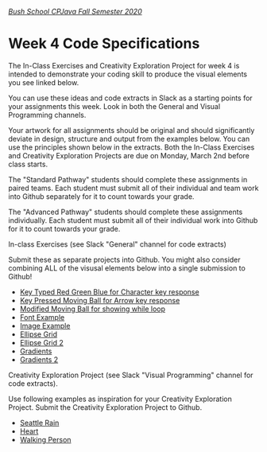 [_Bush School CPJava Fall Semester 2020_](https://chandrunarayan.github.io/cpjava/)
# Week 4 Code Specifications

The In-Class Exercises and Creativity Exploration Project for week 4 is intended to demonstrate your coding skill to produce the visual elements you see linked below. 

You can use these ideas and code extracts in Slack as a starting points for your assignments this week.  Look in both the General and Visual Programming channels. 

Your artwork for all assignments should be original and should significantly deviate in design, structure and output from the examples below.  You can use the principles shown below in the extracts. Both the In-Class Exercises and Creativity Exploration Projects are due on Monday, March 2nd before class starts.

The "Standard Pathway" students should complete these assignments in paired teams. Each student must submit all of their individual and team work into Github separately for it to count towards your grade.

The "Advanced Pathway" students should complete these assignments individually. Each student must submit all of their individual work into Github for it to count towards your grade.

In-class Exercises (see Slack "General" channel for code extracts)

Submit these as separate projects into Github. You might also consider combining ALL of the visusal elements below into a single submission to Github! 
* [Key Typed Red Green Blue for Character key response](keyTypedRedGreenBlue)
* [Key Pressed Moving Ball for Arrow key response](keyIsPressedMovingBall)
* [Modified Moving Ball for showing while loop](modifiedMovingBall)
* [Font Example](fontExample)
* [Image Example](imageExample)
* [Ellipse Grid](ellipseGrid)
* [Ellipse Grid 2](ellipseGrid2)
* [Gradients](gradients)
* [Gradients 2](gradients2)

Creativity Exploration Project (see Slack "Visual Programming" channel for code extracts).

Use following examples as inspiration for your Creativity Exploration Project. Submit the Creativity Exploration Project to Github.

* [Seattle Rain](seattle_rain)
* [Heart](heart)
* [Walking Person](walking_person)
